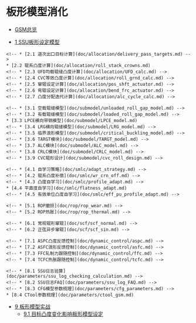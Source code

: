 # 板形模型消化

* [GSM总览](doc/anatomy/gsm_anatomy.md)

* [1 SSU板形设定模型](doc/ssu/ssu_overview.md)
    <!-- * [1.1 板形模型初始化](doc/ssu/112358) -->
    <!-- * [1.2 包络线计算](doc/ssu/ssu_env.md) -->
    <!-- * [1.3 凸度分配计算](doc/ssu/ssu_alc.md) -->
    <!-- * [1.4 板形评估](doc/ssu/ssu_elv.md) -->
    <!-- * [1.5 板形物理模型](doc/ssu/ssu_physical_model.md) -->
    <!-- * [1.6 偏导数参数或转换函数](doc/ssu/ssu_xfer_func.md) -->

<!-- * [2 凸度分配](doc/allocation/allocation_overview.md) -->
    <!-- * [2.1 道次出口目标计算](doc/allocation/delivery_pass_targets.md) -->
    * [2.2 辊系凸度计算](doc/allocation/roll_stack_crowns.md)
    <!-- * [2.3 UFD均载辊缝凸度计算](doc/allocation/UFD_calc.md) -->
    <!-- * [2.4 CVC等效凸度计算](doc/allocation/roll_grnd_calc.md) -->
    <!-- * [2.5 窜辊设定计算](doc/allocation/pos_shft_actuator.md) -->
    <!-- * [2.6 弯辊设定计算](doc/allocation/bend_frc_actuator.md) -->
    <!-- * [2.7 凸度分配迭代计算](doc/allocation/alc_cycle_calc.md) -->

<!-- * [3 重难点模型与模块](doc/submodel/submodel_overview.md) -->
    <!-- * [3.1 空载辊缝模型](doc/submodel/unloaded_roll_gap_model.md) -->
    <!-- * [3.2 有载辊缝模型](doc/submodel/loaded_roll_gap_model.md) -->
    * [3.3 LPCE横向带钢模型](doc/submodel/LPCE_model.md)
    <!-- * [3.4 LRG横向辊缝模型](doc/submodel/LRG_model.md) -->
    <!-- * [3.5 临界浪形模型](doc/submodel/critical_buckling_model.md) -->
    <!-- * [3.6 TARGT模块](doc/submodel/TARGT_model.md) -->
    <!-- * [3.7 ALC模块](doc/submodel/ALC_model.md) -->
    <!-- * [3.8 CRLC模块](doc/submodel/CRLC_model.md) -->
    <!-- * [3.9 CVC辊形设计](doc/submodel/cvc_roll_design.md) -->

<!-- * [4 SMLC板形自学习模型](doc/smlc/smlc_overview.md) -->
    <!-- * [4.1 自学习策略](doc/smlc/adapt_strategy.md) -->
    <!-- * [4.2 辊系凸度补偿](doc/smlc/wr_crn_off.md) -->
    <!-- * [4.3 凸度自学习](doc/smlc/profile_adapt.md) -->
    * [4.4 平直度自学习](doc/smlc/flatness_adapt.md)
    <!-- * [4.5 有效单位凸度自学习](doc/smlc/eff_pu_profile_adapt.md) -->

<!-- * [5 ROP轧辊模型](doc/rop/rop_overview.md) -->
    <!-- * [5.1 ROP磨损](doc/rop/rop_wear.md) -->
    <!-- * [5.2 ROP热胀](doc/rop/rop_thermal.md) -->

<!-- * [6 SCF平辊窜辊策略模型](doc/scf/scf_overview.md) -->
    <!-- * [6.1 常规辊形窜辊](doc/scf/scf_normal.md) -->
    <!-- * [6.2 正弦异步窜辊](doc/scf/scf_sin.md) -->

<!-- * [7 板形动态控制](doc/dynamic_control/dynamic_control_overview.md) -->
    <!-- * [7.1 ASPC凸度反馈控制](doc/dynamic_control/aspc.md) -->
    <!-- * [7.2 ASFC浪形反馈控制](doc/dynamic_control/asfc.md) -->
    <!-- * [7.3 FFC轧制力跟随控制](doc/dynamic_control/ffc.md) -->
    <!-- * [7.4 TCFC热胀跟随控制](doc/dynamic_control/tcfc.md) -->

<!-- * [8 参数和日志](parameters/parameters_overview.md) -->
    <!-- * [8.1 SSU日志验算](doc/parameters/ssu_log_checking_calculation.md) -->
    <!-- * [8.2 SSU日志FAQ](doc/parameters/ssu_log_FAQ.md) -->
    <!-- * [8.3 CFG模型参数梳理](doc/parameters/cfg_parameters.md) -->
    * [8.4 CTool参数梳理](doc/parameters/ctool_gsm.md)

* [9 板形模型实战](actual_combat/actual_combat_overview.md)
    * [9.1 目标凸度变化影响板形模型设定](actual_combat/目标凸度变化影响板形模型设定.md)
    <!-- * [9.2 板形能力校核](actual_combat/板形能力校核.md) -->

